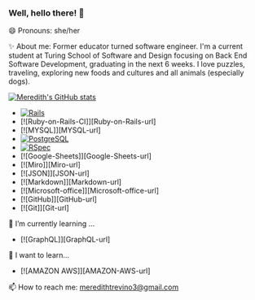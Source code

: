 ### Well, hello there! 👋 
😄 Pronouns: she/her

✨ About me: Former educator turned software engineer. I'm a current student at Turing School of Software and Design focusing on Back End Software Development, graduating in the next 6 weeks. I love puzzles, traveling, exploring new foods and cultures and all animals (especially dogs).

[![Meredith's GitHub stats](https://github-readme-stats.vercel.app/api?username=MATrevino)](https://github.com/anuraghazra/github-readme-stats)

* [![Rails]][Rails-url]
* [![Ruby-on-Rails-CI]][Ruby-on-Rails-url]
* [![MYSQL]][MYSQL-url]
* [![PostgreSQL]][PostgreSQL-url]
* [![RSpec]][RSpec-url]
* [![Google-Sheets]][Google-Sheets-url]
* [![Miro]][Miro-url]
* [![JSON]][JSON-url]
* [![Markdown]][Markdown-url]
* [![Microsoft-office]][Microsoft-office-url]
* [![GitHub]][GitHub-url]
* [![Git]][Git-url]

🌱 I’m currently learning ...
* [![GraphQL]][GraphQL-url]

🤔 I want to learn...
* [![AMAZON AWS]][AMAZON-AWS-url]

📫 How to reach me: 
meredithtrevino3@gmail.com

<!-- MARKDOWN LINKS & IMAGES -->
<!-- https://www.markdownguide.org/basic-syntax/#reference-style-links -->

[Rails]: https://img.shields.io/badge/-Ruby%20on%20Rails-CC0000?logo=ruby-on-rails&logoColor=white&style=for-the-badge
[Rails-url]: https://rubyonrails.org 

[Circle-CI]: https://img.shields.io/circleci/build/github/wise-app-team/wise-app-be/main
[Circle-url]: https://app.circleci.com/

[PostgreSQL]: https://img.shields.io/badge/-PostgreSQL-4169E1?logo=postgresql&logoColor=white&style=for-the-badge
[PostgreSQL-url]: https://www.postgresql.org/

[RSpec]: https://img.shields.io/badge/-RSpec-FF7F50?logo=rubygems&logoColor=white&style=for-the-badge
[RSpec-url]: https://github.com/rspec/rspec

